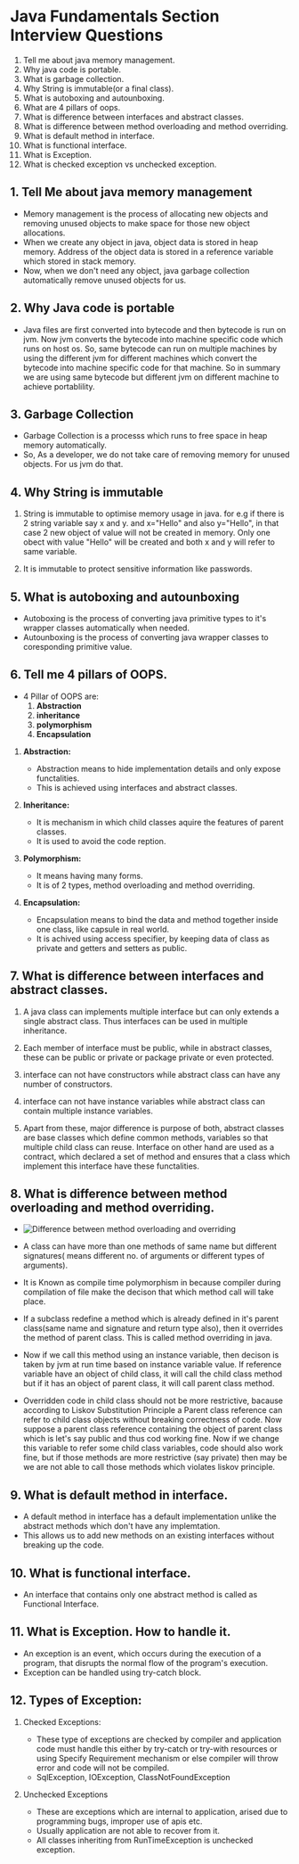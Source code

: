 # Java Fundamentals Section Interview Questions
1. Tell me about java memory management.
2. Why java code is portable.
3. What is garbage collection.
4. Why String is immutable(or a final class).
5. What is autoboxing and autounboxing.
6. What are 4 pillars of oops.
7. What is difference between interfaces and abstract classes.
8. What is difference between method overloading and method overriding.
9. What is default method in interface.
10. What is functional interface.
11. What is Exception.
12. What is checked exception vs unchecked exception.

## 1. Tell Me about java memory management
- Memory management is the process of allocating new objects and removing unused objects to make space for those new object allocations.
- When we create any object in java, object data is stored in heap memory. Address of the object data is stored in a reference variable which stored in stack memory.
- Now, when we don't need any object, java garbage collection automatically remove unused objects for us.


## 2. Why Java code is portable
- Java files are first converted into bytecode and then bytecode is run on jvm. Now jvm converts the bytecode into machine specific code which runs on host os. So, same bytecode can run on multiple machines by using the different jvm for different machines which convert the bytecode into machine specific code for that machine. So in summary we are using same bytecode but different jvm on different machine to achieve portablility.

## 3. Garbage Collection
- Garbage Collection is a processs which runs to free space in heap memory automatically.
- So, As a developer, we do not take care of removing memory for unused objects. For us jvm do that.

## 4. Why String is immutable
1. String is immutable to optimise memory usage in java. for e.g if there is 2 string variable say x and y. and x="Hello" and also y="Hello", in that case 2 new object of value will not be created in memory. Only one obect with value "Hello" will be created and both x and y will refer to same variable.

2. It is immutable to protect sensitive information like passwords.

## 5. What is autoboxing and autounboxing 
- Autoboxing is the process of converting java primitive types to it's wrapper classes automatically when needed.
- Autounboxing is the process of converting java wrapper classes to coresponding primitive value.

## 6. Tell me 4 pillars of OOPS.
- 4 Pillar of OOPS are:
    1. **Abstraction**
    2. **inheritance**
    3. **polymorphism**
    4. **Encapsulation**
1. **Abstraction:** 
    - Abstraction means to hide implementation details and only expose functalities. 
    - This is achieved using interfaces and abstract classes. 

2. **Inheritance:** 
    - It is mechanism in which child classes aquire the features of parent classes. 
    - It is used to avoid the code reption.

3. **Polymorphism:** 
    - It means having many forms.
    - It is of 2 types, method overloading and method overriding.

4. **Encapsulation:**
    - Encapsulation means to bind the data and method together inside one class, like capsule in real world.
    - It is achived using access specifier, by keeping data of class as private and getters and setters as public.

## 7. What is difference between interfaces and abstract classes.
1. A java class can implements multiple interface but can only extends a single abstract class. Thus interfaces can be used in multiple inheritance.
    
2. Each member of interface must be public, while in abstract classes, these can be public or private or package private or even protected.
    
3. interface can not have constructors while abstract class can have any number of constructors.

4. interface can not have instance variables while abstract class can contain multiple instance variables.

5. Apart from these, major difference is purpose of both, abstract classes are base classes which define common methods, variables so that multiple child class can reuse. Interface on other hand are used as a contract, which declared a set of method and ensures that a class which implement this interface have these functalities.

## 8. What is difference between method overloading and method overriding.
- ![Difference between method overloading and overriding](https://www.c-sharpcorner.com/article/method-overloading-and-method-overriding/Images/Difference.png)

- A class can have more than one methods of same name but different signatures( means different no. of arguments or different types of arguments).    
- It is Known as compile time polymorphism in  because compiler during compilation of file make the decison that which method call will take place.
- If a subclass redefine a method which is already defined in it's parent class(same name and signature and return type also), then it overrides the method of parent class. This is called method overriding in java.
    
- Now if we call this method using an instance variable, then decison is taken by jvm at run time based on instance variable value. If reference variable have an object of child class, it will call the child class method but if it has an object of parent class, it will call parent class method.
    
- Overridden code in child class should not be more restrictive, bacause according to Liskov Substitution Principle a Parent class reference can refer to child class objects without breaking correctness of code. Now suppose a parent class reference containing the object of parent class which is let's say public and thus cod working fine. Now if we change this variable to refer some child class variables, code should also work fine, but if those methods are more restrictive (say private) then may be we are not able to call those methods which violates liskov principle.

## 9. What is default method in interface.
- A default method in interface has a default implementation unlike the abstract methods which don't have any implemtation.
- This allows us to add new methods on an existing interfaces without breaking up the code.

## 10. What is functional interface.
- An interface that contains only one abstract method is called as Functional Interface.

## 11. What is Exception. How to handle it.
- An exception is an event, which occurs during the execution of a program, that disrupts the normal flow of the program's execution.
- Exception can be handled using try-catch block.

## 12. Types of Exception:
1. Checked Exceptions:
    - These type of exceptions are checked by compiler and application code must handle this either by try-catch or try-with resources or using Specify Requirement mechanism or else compiler will throw error and code will not be compiled.
    - SqlException, IOException, ClassNotFoundException
    
2. Unchecked Exceptions
    - These are exceptions which are internal to application, arised due to programming bugs, improper use of apis etc.
    - Usually application are not able to recover from it.
    - All classes inheriting from RunTimeException is unchecked exception.
